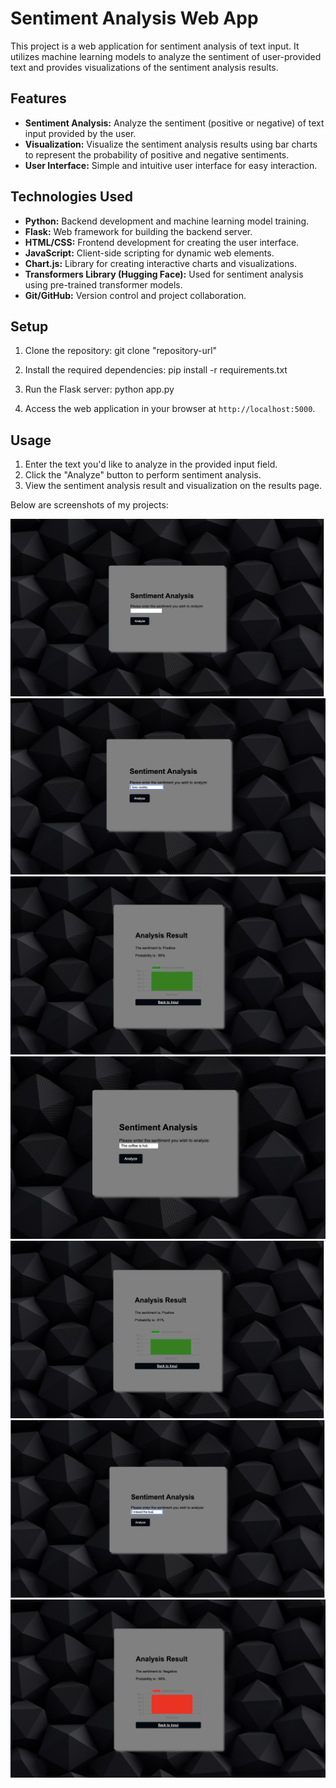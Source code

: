 # Sentiment Analysis Web App

This project is a web application for sentiment analysis of text input. It utilizes machine learning models to analyze the sentiment of user-provided text and provides visualizations of the sentiment analysis results.

## Features

- **Sentiment Analysis:** Analyze the sentiment (positive or negative) of text input provided by the user.
- **Visualization:** Visualize the sentiment analysis results using bar charts to represent the probability of positive and negative sentiments.
- **User Interface:** Simple and intuitive user interface for easy interaction.

## Technologies Used

- **Python:** Backend development and machine learning model training.
- **Flask:** Web framework for building the backend server.
- **HTML/CSS:** Frontend development for creating the user interface.
- **JavaScript:** Client-side scripting for dynamic web elements.
- **Chart.js:** Library for creating interactive charts and visualizations.
- **Transformers Library (Hugging Face):** Used for sentiment analysis using pre-trained transformer models.
- **Git/GitHub:** Version control and project collaboration.

## Setup

1. Clone the repository: 
git clone "repository-url"
2. Install the required dependencies:
pip install -r requirements.txt
3. Run the Flask server:
python app.py

4. Access the web application in your browser at `http://localhost:5000`.

## Usage

1. Enter the text you'd like to analyze in the provided input field.
2. Click the "Analyze" button to perform sentiment analysis.
3. View the sentiment analysis result and visualization on the results page.

Below are screenshots of my projects:

![Alt Text](https://github.com/mansi2804/Sentiment_Analysis-/blob/main/Output_Screenshots/SS1.png)
<br>
![Alt Text](https://github.com/mansi2804/Sentiment_Analysis-/blob/main/Output_Screenshots/SS2.png)
<br>
![Alt Text](https://github.com/mansi2804/Sentiment_Analysis-/blob/main/Output_Screenshots/SS3.png)
<br>
![Alt Text](https://github.com/mansi2804/Sentiment_Analysis-/blob/main/Output_Screenshots/SS4.png)
<br>
![Alt Text](https://github.com/mansi2804/Sentiment_Analysis-/blob/main/Output_Screenshots/SS5.png)
<br>
![Alt Text](https://github.com/mansi2804/Sentiment_Analysis-/blob/main/Output_Screenshots/SS6.png)
<br>
![Alt Text](https://github.com/mansi2804/Sentiment_Analysis-/blob/main/Output_Screenshots/SS7.png)


